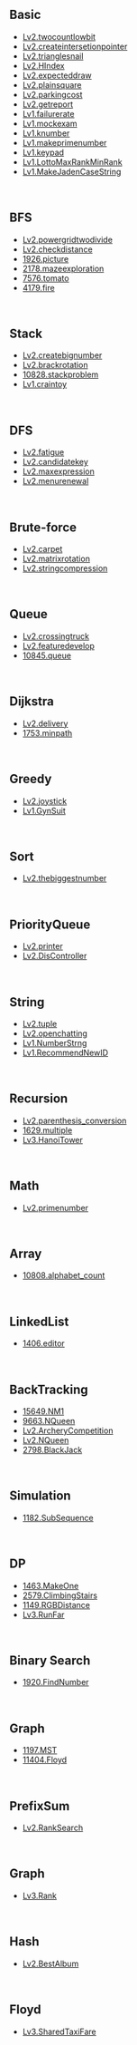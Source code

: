 
## Basic
- [Lv2.twocountlowbit](https://programmers.co.kr/learn/courses/30/lessons/77885?language=kotlin)
- [Lv2.createintersetionpointer](https://programmers.co.kr/learn/courses/30/lessons/87377?language=kotlin)
- [Lv2.trianglesnail](https://programmers.co.kr/learn/courses/30/lessons/68645?language=kotlin)
- [Lv2.HIndex](https://programmers.co.kr/learn/courses/30/lessons/42747?language=kotlin)
- [Lv2.expecteddraw](https://programmers.co.kr/learn/courses/30/lessons/12985?language=kotlin)
- [Lv2.plainsquare](https://programmers.co.kr/learn/courses/30/lessons/62048?language=kotlin)
- [Lv2.parkingcost](https://programmers.co.kr/learn/courses/30/lessons/92341?language=kotlin)
- [Lv2.getreport](https://programmers.co.kr/learn/courses/30/lessons/92334?language=kotlin)
- [Lv1.failurerate](https://programmers.co.kr/learn/courses/30/lessons/42889?language=kotlin)
- [Lv1.mockexam](https://programmers.co.kr/learn/courses/30/lessons/42840?language=kotlin)
- [Lv1.knumber](https://school.programmers.co.kr/learn/courses/30/lessons/42748?language=kotlin)
- [Lv1.makeprimenumber](https://school.programmers.co.kr/learn/courses/30/lessons/12977?language=kotlin#)
- [Lv1.keypad](https://school.programmers.co.kr/learn/courses/30/lessons/67256?language=kotlin)
- [Lv1.LottoMaxRankMinRank](https://school.programmers.co.kr/learn/courses/30/lessons/77484?language=kotlin)
- [Lv1.MakeJadenCaseString](https://school.programmers.co.kr/learn/courses/30/lessons/12951?language=kotlin)
<br>

## BFS
- [Lv2.powergridtwodivide](https://programmers.co.kr/learn/courses/30/lessons/86971?language=kotlin)
- [Lv2.checkdistance](https://programmers.co.kr/learn/courses/30/lessons/81302?language=kotlin)
- [1926.picture](https://www.acmicpc.net/problem/1926)
- [2178.mazeexploration](https://www.acmicpc.net/problem/2178)
- [7576.tomato](https://www.acmicpc.net/problem/7576)
- [4179.fire](https://www.acmicpc.net/problem/4179)
<br>

## Stack
- [Lv2.createbignumber](https://programmers.co.kr/learn/courses/30/lessons/42883?language=kotlin)
- [Lv2.brackrotation](https://programmers.co.kr/learn/courses/30/lessons/76502?language=kotlin)
- [10828.stackproblem](https://www.acmicpc.net/problem/10828)
- [Lv1.craintoy](https://school.programmers.co.kr/learn/courses/30/lessons/64061?language=kotlin)
<br>

## DFS
- [Lv2.fatigue](https://programmers.co.kr/learn/courses/30/lessons/87946?language=kotlin)
- [Lv2.candidatekey](https://programmers.co.kr/learn/courses/30/lessons/42890?language=kotlin)
- [Lv2.maxexpression](https://programmers.co.kr/learn/courses/30/lessons/67257?language=kotlin)
- [Lv2.menurenewal](https://programmers.co.kr/learn/courses/30/lessons/72411?language=kotlin)
<br>

## Brute-force
- [Lv2.carpet](https://programmers.co.kr/learn/courses/30/lessons/42842?language=kotlin)
- [Lv2.matrixrotation](https://programmers.co.kr/learn/courses/30/lessons/77485?language=kotlin)
- [Lv2.stringcompression](https://programmers.co.kr/learn/courses/30/lessons/60057?language=kotlin#)
<br>

## Queue
- [Lv2.crossingtruck](https://programmers.co.kr/learn/courses/30/lessons/42583?language=kotlin)
- [Lv2.featuredevelop](https://programmers.co.kr/learn/courses/30/lessons/42586?language=kotlin)
- [10845.queue](https://www.acmicpc.net/problem/10845)
<br>

## Dijkstra
- [Lv2.delivery](https://programmers.co.kr/learn/courses/30/lessons/12978?language=kotlin)
- [1753.minpath](https://www.acmicpc.net/problem/1753)
<br>

## Greedy
- [Lv2.joystick](https://programmers.co.kr/learn/courses/30/lessons/42860?language=kotlin)
- [Lv1.GynSuit](https://programmers.co.kr/learn/courses/30/lessons/42862?language=kotlin)
<br>

## Sort
- [Lv2.thebiggestnumber](https://programmers.co.kr/learn/courses/30/lessons/42746?language=kotlin)
<br>

## PriorityQueue
- [Lv2.printer](https://programmers.co.kr/learn/courses/30/lessons/42587?language=kotlin)
- [Lv2.DisController](https://programmers.co.kr/learn/courses/30/lessons/42627?language=kotlin)
<br>

## String
- [Lv2.tuple](https://programmers.co.kr/learn/courses/30/lessons/64065?language=kotlin)
- [Lv2.openchatting](https://programmers.co.kr/learn/courses/30/lessons/42888?language=kotlin)
- [Lv1.NumberStrng](https://school.programmers.co.kr/learn/courses/30/lessons/81301?language=kotlin)
- [Lv1.RecommendNewID](https://school.programmers.co.kr/learn/courses/30/lessons/72410?language=kotlin)
<br>

## Recursion
- [Lv2.parenthesis_conversion](https://programmers.co.kr/learn/courses/30/lessons/60058?language=kotlin)
- [1629.multiple](https://www.acmicpc.net/problem/1629)
- [Lv3.HanoiTower](https://programmers.co.kr/learn/courses/30/lessons/12946?language=kotlin)
<br>

## Math
- [Lv2.primenumber](https://programmers.co.kr/learn/courses/30/lessons/92335?language=kotlin)
<br>

## Array
- [10808.alphabet_count](https://www.acmicpc.net/problem/10808)
<br>

## LinkedList
- [1406.editor](https://www.acmicpc.net/problem/1406)
<br>

## BackTracking
- [15649.NM1](https://www.acmicpc.net/problem/15649)
- [9663.NQueen](https://www.acmicpc.net/problem/9663)
- [Lv2.ArcheryCompetition](https://programmers.co.kr/learn/courses/30/lessons/92342?language=kotlin)
- [Lv2.NQueen](https://programmers.co.kr/learn/courses/30/lessons/12952?language=kotlin)
- [2798.BlackJack](https://www.acmicpc.net/problem/2798)
<br>

## Simulation
- [1182.SubSequence](https://www.acmicpc.net/problem/1182)
<br>

## DP
- [1463.MakeOne](https://www.acmicpc.net/problem/1463)
- [2579.ClimbingStairs](https://www.acmicpc.net/problem/2579)
- [1149.RGBDistance](https://www.acmicpc.net/problem/1149)
- [Lv3.RunFar](https://programmers.co.kr/learn/courses/30/lessons/12914?language=kotlin)
<br>

## Binary Search
- [1920.FindNumber](https://www.acmicpc.net/problem/1920)
<br>

## Graph
- [1197.MST](https://www.acmicpc.net/problem/1197)
- [11404.Floyd](https://www.acmicpc.net/problem/11404)
<br>

## PrefixSum
- [Lv2.RankSearch](https://programmers.co.kr/learn/courses/30/lessons/72412?language=kotlin)
<br>

## Graph
- [Lv3.Rank](https://programmers.co.kr/learn/courses/30/lessons/49191?language=kotlin)
<br>

## Hash
- [Lv2.BestAlbum](https://programmers.co.kr/learn/courses/30/lessons/42579?language=kotlin)
<br>

## Floyd
- [Lv3.SharedTaxiFare](https://programmers.co.kr/learn/courses/30/lessons/72413?language=kotlin)
<br>
